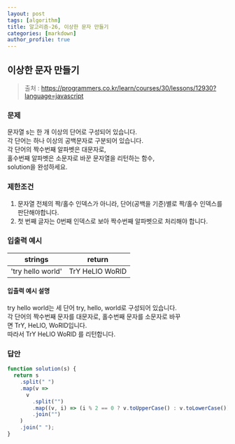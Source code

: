 ```yaml
---
layout: post
tags: [algorithm]
title: 알고리즘-26, 이상한 문자 만들기
categories: [markdown]
author_profile: true
---
```


## 이상한 문자 만들기

> 출처 : <https://programmers.co.kr/learn/courses/30/lessons/12930?language=javascript>

### 문제

문자열 s는 한 개 이상의 단어로 구성되어 있습니다.  
각 단어는 하나 이상의 공백문자로 구분되어 있습니다.  
각 단어의 짝수번째 알파벳은 대문자로,  
홀수번째 알파벳은 소문자로 바꾼 문자열을 리턴하는 함수,  
solution을 완성하세요.

### 제한조건

1. 문자열 전체의 짝/홀수 인덱스가 아니라, 단어(공백을 기준)별로 짝/홀수 인덱스를 판단해야합니다.
2. 첫 번째 글자는 0번째 인덱스로 보아 짝수번째 알파벳으로 처리해야 합니다.

### 입출력 예시

|      strings      |     return      |
| :---------------: | :-------------: |
| 'try hello world' | TrY HeLlO WoRlD |

#### 입출력 예시 설명

try hello world는 세 단어 try, hello, world로 구성되어 있습니다.  
각 단어의 짝수번째 문자를 대문자로, 홀수번째 문자를 소문자로 바꾸면 TrY, HeLlO, WoRlD입니다.  
따라서 TrY HeLlO WoRlD 를 리턴합니다.

### 답안

```javascript
function solution(s) {
  return s
    .split(" ")
    .map(v =>
      v
        .split("")
        .map((v, i) => (i % 2 == 0 ? v.toUpperCase() : v.toLowerCase()))
        .join("")
    )
    .join(" ");
}
```
